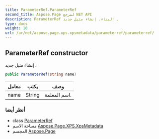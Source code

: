 ```yaml
---
title: ParameterRef.ParameterRef
second_title: Aspose.Page لمرجع NET API
description: ParameterRef البناء. إنشاء مثيل جديد .
type: docs
weight: 10
url: /ar/net/aspose.page.xps.xpsmetadata/parameterref/parameterref/
---
```

## ParameterRef constructor

إنشاء مثيل جديد .

```csharp
public ParameterRef(string name)
```

| معامل | يكتب | وصف |
| --- | --- | --- |
| name | String | اسم المعلمة. |

### أنظر أيضا

* class [ParameterRef](../)
* مساحة الاسم [Aspose.Page.XPS.XpsMetadata](../../parameterref/)
* المجسم [Aspose.Page](../../../)


